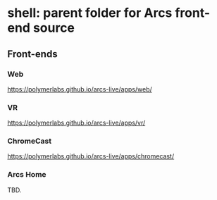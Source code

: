 # shell: parent folder for Arcs front-end source

## Front-ends

### Web

https://polymerlabs.github.io/arcs-live/apps/web/

### VR

https://polymerlabs.github.io/arcs-live/apps/vr/

### ChromeCast

https://polymerlabs.github.io/arcs-live/apps/chromecast/

### Arcs Home

TBD.
